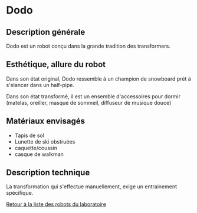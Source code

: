 
# Dodo

## Description générale

Dodo est un robot conçu dans la grande tradition des transformers.

## Esthétique, allure du robot

Dans son état original, Dodo ressemble à un champion de snowboard prèt à s'elancer dans un half-pipe.

Dans son état transformé, il est un ensemble d'accessoires pour dormir (matelas, oreiller, masque de sommeil, diffuseur de musique douce)

## Matériaux envisagés

- Tapis de sol
- Lunette de ski obstruées
- caquette/coussin
- casque de walkman

## Description technique

La transformation qui s'effectue manuellement, exige un entrainement spécifique.

[Retour à la liste des robots du laboratoire](.)
